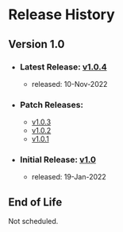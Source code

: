 # Release History

## Version 1.0
* ### Latest Release: [v1.0.4](https://github.com/openebs/mayastor/releases/tag/v1.0.4)
  * released: 10-Nov-2022
* ### Patch Releases:
  * [v1.0.3](https://github.com/openebs/mayastor/releases/tag/v1.0.3)
  * [v1.0.2](https://github.com/openebs/mayastor/releases/tag/v1.0.2)
  * [v1.0.1](https://github.com/openebs/mayastor/releases/tag/v1.0.1)
* ### Initial Release: [v1.0](https://github.com/openebs/mayastor/releases/tag/v1.0.0)
  * released: 19-Jan-2022

## End of Life
Not scheduled.
